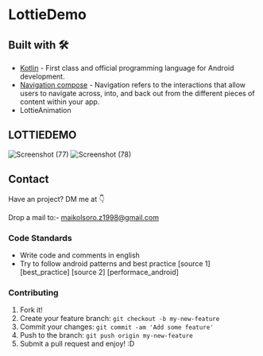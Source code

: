 # LottieDemo

## Built with 🛠

- [Kotlin](https://kotlinlang.org/) - First class and official programming language for Android development.
- [Navigation compose](https://developer.android.com/jetpack/compose/navigation) - Navigation refers to the interactions that allow users to navigate across, into, and back out from the different pieces of content within your app.
- LottieAnimation

## LOTTIEDEMO
![Screenshot (77)](https://github.com/MaikolSoro/TaskApp/assets/46753453/41cd2a00-f6da-4b93-91fc-83b9727ccc99)
![Screenshot (78)](https://github.com/MaikolSoro/TaskApp/assets/46753453/4888cd32-d28d-4a37-a87a-608af553f957)

## Contact
Have an project? DM me at 👇

Drop a mail to:- maikolsoro.z1998@gmail.com


### Code Standards
 - Write code and comments in english
 - Try to follow android patterns and best practice [source 1] [best_practice] [source 2] [performace_android]

### Contributing
1. Fork it!
2. Create your feature branch: `git checkout -b my-new-feature`
3. Commit your changes: `git commit -am 'Add some feature'`
4. Push to the branch: `git push origin my-new-feature`
5. Submit a pull request and enjoy! :D
